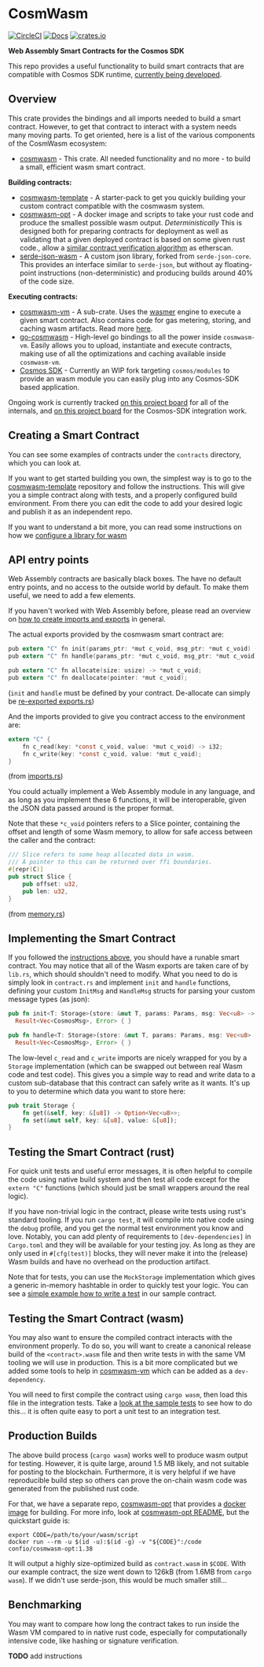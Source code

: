 # CosmWasm

[![CircleCI](https://circleci.com/gh/confio/cosmwasm/tree/master.svg?style=shield)](https://circleci.com/gh/confio/cosmwasm/tree/master) 
[![Docs](https://docs.rs/cosmwasm/badge.svg)](https://docs.rs/cosmwasm)
[![crates.io](https://img.shields.io/crates/v/cosmwasm.svg)](https://crates.io/crates/cosmwasm)


**Web Assembly Smart Contracts for the Cosmos SDK**

This repo provides a useful functionality to build smart contracts that
are compatible with Cosmos SDK runtime, [currently being developed](https://github.com/cosmwasm/cosmos-sdk/issues).

## Overview

This crate provides the bindings and all imports needed to build a smart contract.
However, to get that contract to interact with a system needs many moving parts.
To get oriented, here is a list of the various components of the CosmWasm ecosystem:

* [cosmwasm](https://github.com/confio/cosmwasm) - This crate. All needed functionality and no more - to build a small, efficient wasm smart contract.

**Building contracts:**

* [cosmwasm-template](https://github.com/confio/cosmwasm-template) - A starter-pack to get you quickly building your custom contract compatible with the cosmwasm system.
* [cosmwasm-opt](https://github.com/confio/cosmwasm-opt) - A docker image and scripts to take your rust code and produce the smallest possible wasm output. *Deterministically*
This is designed both for preparing contracts for deployment as well as validating that a given deployed contract is based on some given rust code.,
allow a [similar contract verification algorithm](https://medium.com/coinmonks/how-to-verify-and-publish-on-etherscan-52cf25312945) as etherscan.
* [serde-json-wasm](https://github.com/confio/serde-json-wasm) - A custom json library, forked from `serde-json-core`. This provides an interface similar to
`serde-json`, but without ay floating-point instructions (non-deterministic) and producing builds
around 40% of the code size.

**Executing contracts:**

* [cosmwasm-vm](https://github.com/confio/cosmwasm/tree/master/lib/vm) - A sub-crate. Uses the [wasmer](https://github.com/wasmerio/wasmer) engine
to execute a given smart contract. Also contains code for gas metering, storing, and caching wasm artifacts. Read more [here](https://github.com/confio/cosmwasm/blob/master/lib/vm/README.md).
* [go-cosmwasm](https://github.com/confio/go-cosmwasm) - High-level go bindings to all the power inside `cosmwasm-vm`. Easily allows you to upload, instantiate and execute contracts,
making use of all the optimizations and caching available inside `cosmwasm-vm`.
* [Cosmos SDK](https://github.com/cosmwasm/modules/tree/master/incubator/contract) - Currently an WIP fork targeting `cosmos/modules` 
to provide an wasm module you can easily plug into any Cosmos-SDK based application. 
 
Ongoing work is currently tracked [on this project board](https://github.com/orgs/confio/projects/1)
for all of the internals, and [on this project board](https://github.com/cosmwasm/modules/projects/3)
for the Cosmos-SDK integration work.

## Creating a Smart Contract

You can see some examples of contracts under the `contracts` directory, 
which you can look at. 

If you want to get started building you own, the simplest
way is to go to the [cosmwasm-template](https://github.com/confio/cosmwasm-template)
repository and follow the instructions. This will give you a simple contract
along with tests, and a properly configured build environment. From there
you can edit the code to add your desired logic and publish it as an independent
repo.

If you want to understand a bit more, you can read some instructions on how 
we [configure a library for wasm](./Building.md)

## API entry points

Web Assembly contracts are basically black boxes. The have no default entry points,
and no access to the outside world by default. To make them useful, we need to add
a few elements. 

If you haven't worked with Web Assembly before, please read an overview
on [how to create imports and exports](./EntryPoints.md) in general.
 
The actual exports provided by the cosmwasm smart contract are:

```C
pub extern "C" fn init(params_ptr: *mut c_void, msg_ptr: *mut c_void) -> *mut c_void;
pub extern "C" fn handle(params_ptr: *mut c_void, msg_ptr: *mut c_void) -> *mut c_void;

pub extern "C" fn allocate(size: usize) -> *mut c_void;
pub extern "C" fn deallocate(pointer: *mut c_void);
```
(`init` and `handle` must be defined by your contract. De-allocate can simply be
[re-exported exports.rs](https://github.com/confio/cosmwasm/blob/master/src/exports.rs#L16-L30))

And the imports provided to give you contract access to the environment are:

```C
extern "C" {
    fn c_read(key: *const c_void, value: *mut c_void) -> i32;
    fn c_write(key: *const c_void, value: *mut c_void);
}
```
(from [imports.rs](https://github.com/confio/cosmwasm/blob/master/src/imports.rs#L12-L17))

You could actually implement a Web Assembly module in any language, 
and as long as you implement these 6 functions, it will be interoperable,
given the JSON data passed around is the proper format.

Note that these `*c_void` pointers refers to a Slice pointer, containing
the offset and length of some Wasm memory, to allow for safe access between the
caller and the contract:

```rust
/// Slice refers to some heap allocated data in wasm.
/// A pointer to this can be returned over ffi boundaries.
#[repr(C)]
pub struct Slice {
    pub offset: u32,
    pub len: u32,
}
``` 
(from [memory.rs](https://github.com/confio/cosmwasm/blob/master/src/memory.rs#L7-L13))

## Implementing the Smart Contract

If you followed the [instructions above](#Creating), you should have a
runable smart contract. You may notice that all of the Wasm exports
are taken care of by `lib.rs`, which should shouldn't need to modify.
What you need to do is simply look in `contract.rs` and implement `init`
and `handle` functions, defining your custom `InitMsg` and `HandleMsg`
structs for parsing your custom message types (as json):

```rust
pub fn init<T: Storage>(store: &mut T, params: Params, msg: Vec<u8> -> 
  Result<Vec<CosmosMsg>, Error> { }

pub fn handle<T: Storage>(store: &mut T, params: Params, msg: Vec<u8> -> 
  Result<Vec<CosmosMsg>, Error> { }
```

The low-level `c_read` and `c_write` imports are nicely wrapped for you
by a `Storage` implementation (which can be swapped out between real
Wasm code and test code). This gives you a simple way to read and write
data to a custom sub-database that this contract can safely write as it wants.
It's up to you to determine which data you want to store here:

```rust
pub trait Storage {
    fn get(&self, key: &[u8]) -> Option<Vec<u8>>;
    fn set(&mut self, key: &[u8], value: &[u8]);
}
```

## Testing the Smart Contract (rust)

For quick unit tests and useful error messages, it is often helpful to compile
the code using native build system and then test all code except for the `extern "C"`
functions (which should just be small wrappers around the real logic).

If you have non-trivial logic in the contract, please write tests using rust's
standard tooling. If you run `cargo test`, it will compile into native code
using the `debug` profile, and you get the normal test environment you know
and love. Notably, you can add plenty of requirements to `[dev-dependencies]`
in `Cargo.toml` and they will be available for your testing joy. As long
as they are only used in `#[cfg(test)]` blocks, they will never make it into
the (release) Wasm builds and have no overhead on the production artifact.

Note that for tests, you can use the `MockStorage` implementation which
gives a generic in-memory hashtable in order to quickly test your logic.
You can see a 
[simple example how to write a test](https://github.com/confio/cosmwasm/blob/81b6702d3994c8c34fb51c53176993b7e672860b/contracts/hackatom/src/contract.rs#L70-L88)
in our sample contract.
 
## Testing the Smart Contract (wasm)

You may also want to ensure the compiled contract interacts with the environment
properly. To do so, you will want to create a canonical release build of
the `<contract>.wasm` file and then write tests in with the 
same VM tooling we will use in production. This is a bit more complicated but
we added some tools to help in [cosmwasm-vm](https://github.com/confio/cosmwasm/tree/master/lib/vm)
which can be added as a `dev-dependency`.

You will need to first compile the contract using `cargo wasm`,
then load this file in the integration tests. Take a 
[look at the sample tests](https://github.com/confio/cosmwasm/blob/master/contracts/hackatom/tests/integration.rs)
to see how to do this... it is often quite easy to port a unit test
to an integration test.

## Production Builds

The above build process (`cargo wasm`) works well to produce wasm output for
testing. However, it is quite large, around 1.5 MB likely, and not suitable
for posting to the blockchain. Furthermore, it is very helpful if we have
reproducible build step so others can prove the on-chain wasm code was generated
from the published rust code.

For that, we have a separate repo, [cosmwasm-opt](https://github.com/confio/cosmwasm-opt)
that provides a [docker image](https://hub.docker.com/r/confio/cosmwasm-opt/tags)
for building. For more info, look at 
[cosmwasm-opt README](https://github.com/confio/cosmwasm-opt/blob/master/README.md#usage), 
but the quickstart guide is:

```shell script
export CODE=/path/to/your/wasm/script
docker run --rm -u $(id -u):$(id -g) -v "${CODE}":/code confio/cosmwasm-opt:1.38
```

It will output a highly size-optimized build as `contract.wasm` in `$CODE`.
With our example contract, the size went down to 126kB (from 1.6MB from `cargo wasm`).
If we didn't use serde-json, this would be much smaller still...

## Benchmarking

You may want to compare how long the contract takes to run inside the Wasm VM
compared to in native rust code, especially for computationally intensive code,
like hashing or signature verification. 

**TODO** add instructions